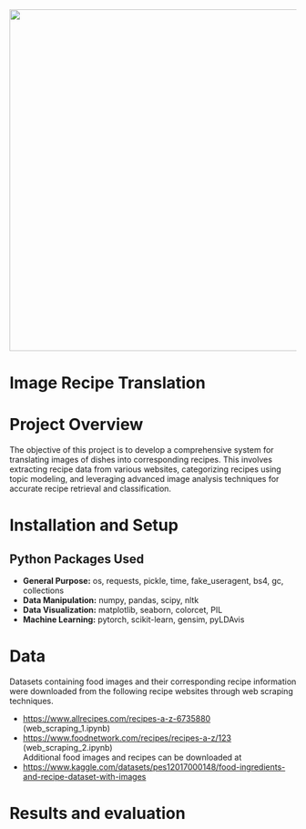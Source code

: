<img src="https://github.com/trtrgfh/Image_Recipe_Translation/assets/73056232/ddaf3349-9077-4034-bf2b-954d8875e4ea" width="600"/>

# Image Recipe Translation

# Project Overview
The objective of this project is to develop a comprehensive system for translating images of dishes into corresponding recipes. This involves extracting recipe data from various websites, categorizing recipes using topic modeling, and leveraging advanced image analysis techniques for accurate recipe retrieval and classification.

# Installation and Setup
## Python Packages Used
- **General Purpose:** os, requests, pickle, time, fake_useragent, bs4, gc, collections
- **Data Manipulation:** numpy, pandas, scipy, nltk
- **Data Visualization:** matplotlib, seaborn, colorcet, PIL
- **Machine Learning:** pytorch, scikit-learn, gensim, pyLDAvis
  
# Data 
Datasets containing food images and their corresponding recipe information were downloaded from the following recipe websites through web scraping techniques.
- https://www.allrecipes.com/recipes-a-z-6735880 (web_scraping_1.ipynb)
- https://www.foodnetwork.com/recipes/recipes-a-z/123 (web_scraping_2.ipynb) \
Additional food images and recipes can be downloaded at
- https://www.kaggle.com/datasets/pes12017000148/food-ingredients-and-recipe-dataset-with-images

# Results and evaluation
